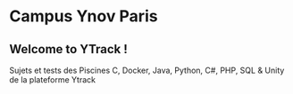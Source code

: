 # Campus Ynov Paris

##  Welcome to YTrack !
Sujets et tests des Piscines C, Docker, Java, Python, C#, PHP, SQL &amp; Unity de la plateforme Ytrack
